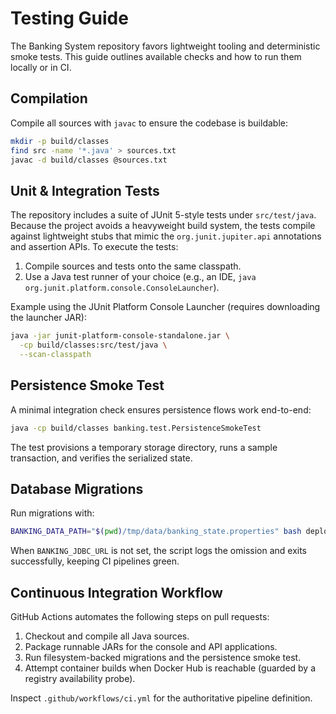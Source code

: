 # Testing Guide

The Banking System repository favors lightweight tooling and deterministic smoke tests. This guide outlines available checks and how to run them locally or in CI.

## Compilation
Compile all sources with `javac` to ensure the codebase is buildable:
```bash
mkdir -p build/classes
find src -name '*.java' > sources.txt
javac -d build/classes @sources.txt
```

## Unit & Integration Tests
The repository includes a suite of JUnit 5-style tests under `src/test/java`. Because the project avoids a heavyweight build system, the tests compile against lightweight stubs that mimic the `org.junit.jupiter.api` annotations and assertion APIs. To execute the tests:

1. Compile sources and tests onto the same classpath.
2. Use a Java test runner of your choice (e.g., an IDE, `java org.junit.platform.console.ConsoleLauncher`).

Example using the JUnit Platform Console Launcher (requires downloading the launcher JAR):
```bash
java -jar junit-platform-console-standalone.jar \
  -cp build/classes:src/test/java \
  --scan-classpath
```

## Persistence Smoke Test
A minimal integration check ensures persistence flows work end-to-end:
```bash
java -cp build/classes banking.test.PersistenceSmokeTest
```
The test provisions a temporary storage directory, runs a sample transaction, and verifies the serialized state.

## Database Migrations
Run migrations with:
```bash
BANKING_DATA_PATH="$(pwd)/tmp/data/banking_state.properties" bash deploy/scripts/run-migrations.sh
```
When `BANKING_JDBC_URL` is not set, the script logs the omission and exits successfully, keeping CI pipelines green.

## Continuous Integration Workflow
GitHub Actions automates the following steps on pull requests:
1. Checkout and compile all Java sources.
2. Package runnable JARs for the console and API applications.
3. Run filesystem-backed migrations and the persistence smoke test.
4. Attempt container builds when Docker Hub is reachable (guarded by a registry availability probe).

Inspect `.github/workflows/ci.yml` for the authoritative pipeline definition.

